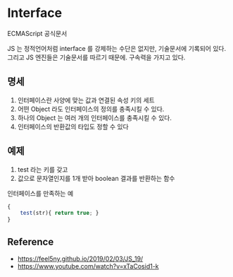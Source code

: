 # Interface
ECMAScript 공식문서

JS 는 정적언어처럼 interface 를 강제하는 수단은 없지만, 기술문서에 기록되어 있다.
그리고 JS 엔진들은 기술문서를 따르기 때문에. 구속력을 가지고 있다.

## 명세
1. 인터페이스란 사양에 맞는 값과 연결된 속성 키의 세트
1. 어떤 Object 라도 인터페이스의 정의를 충족시킬 수 있다.
1. 하나의 Object 는 여러 개의 인터페이스를 충족시킬 수 있다.
1. 인터페이스의 반환값의 타입도 정할 수 있다
   
    
## 예제
1. test 라는 키를 갖고
1. 값으로 문자열인지를 1개 받아 boolean 결과를 반환하는 함수

인터페이스를 만족하는 예
```javascript
{
    test(str){ return true; }
}
```


Reference
--
* https://feel5ny.github.io/2019/02/03/JS_19/
* https://www.youtube.com/watch?v=xTaCosid1-k
